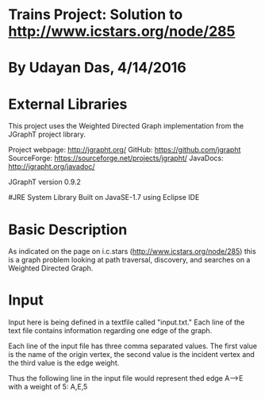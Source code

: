 # Trains Project: Solution to http://www.icstars.org/node/285 
# By Udayan Das, 4/14/2016

# External Libraries
This project uses the Weighted Directed Graph implementation from the JGraphT project library. 

Project webpage: http://jgrapht.org/
GitHub: https://github.com/jgrapht
SourceForge: https://sourceforge.net/projects/jgrapht/
JavaDocs: http://jgrapht.org/javadoc/

JGraphT version 0.9.2

#JRE System Library
Built on JavaSE-1.7 using Eclipse IDE

# Basic Description
As indicated on the page on i.c.stars (http://www.icstars.org/node/285) this is a graph problem looking at path traversal, discovery, and searches on a Weighted Directed Graph. 

# Input
Input here is being defined in a textfile called "input.txt." Each line of the text file contains information regarding one edge of the graph. 

Each line of the input file has three comma separated values. The first value is the name of the origin vertex, the second value is the incident vertex and the third value is the edge weight.

Thus the following line in the input file would represent thed edge A-->E with a weight of 5:
A,E,5
